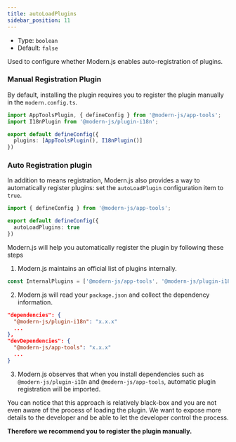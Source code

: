```yaml
---
title: autoLoadPlugins
sidebar_position: 11
---
```


- Type: `boolean`
- Default: `false`

Used to configure whether Modern.js enables auto-registration of plugins.

### Manual Registration Plugin

By default, installing the plugin requires you to register the plugin manually in the `modern.config.ts`.

```ts title="modern.config.ts"
import AppToolsPlugin, { defineConfig } from '@modern-js/app-tools';
import I18nPlugin from '@modern-js/plugin-i18n';

export default defineConfig({
  plugins: [AppToolsPlugin(), I18nPlugin()]
})

```

### Auto Registration plugin

In addition to means registration, Modern.js also provides a way to automatically register plugins: set the `autoLoadPlugin` configuration item to `true`.

```ts title="modern.config.ts"
import { defineConfig } from '@modern-js/app-tools';

export default defineConfig({
  autoLoadPlugins: true
})
```

Modern.js will help you automatically register the plugin by following these steps

1. Modern.js maintains an official list of plugins internally.

```js
const InternalPlugins = ['@modern-js/app-tools', '@modern-js/plugin-i18n', ...];
```

2. Modern.js will read your `package.json` and collect the dependency information.

```json title="package.json"
"dependencies": {
  "@modern-js/plugin-i18n": "x.x.x"
  ...
},
"devDependencies": {
  "@modern-js/app-tools": "x.x.x"
  ...
}
```

3. Modern.js observes that when you install dependencies such as `@modern-js/plugin-i18n` and `@modern-js/app-tools`, automatic plugin registration will be imported.

You can notice that this approach is relatively black-box and you are not even aware of the process of loading the plugin. We want to expose more details to the developer and be able to let the developer control the process.

**Therefore we recommend you to register the plugin manually.**
